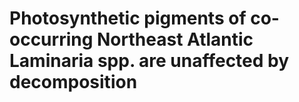 # Photosynthetic pigments of co-occurring Northeast Atlantic Laminaria spp. are unaffected by decomposition

